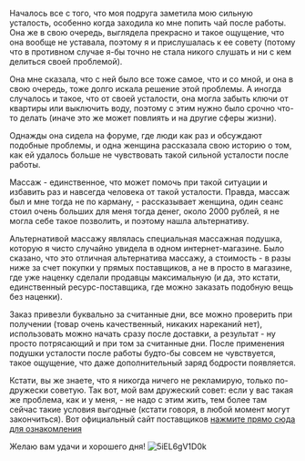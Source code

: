 Началось все с того, что моя подруга заметила мою сильную усталость, особенно когда заходила ко мне попить чай после работы. Она же в свою очередь, выглядела прекрасно и такое ощущение, что она вообще не уставала, поэтому я и прислушалась к ее совету (потому что в противном случае я-бы точно не стала никого слушать и ни с кем делиться своей проблемой).

Она мне сказала, что с ней было все тоже самое, что и со мной, и она в свою очередь, тоже долго искала решение этой проблемы. А иногда случалось и такое, что от своей усталости, она могла забыть ключи от квартиры или выключить воду, поэтому с этим нужно было срочно что-то делать (иначе это же может повлиять и на другие сферы жизни).

Однажды она сидела на форуме, где люди как раз и обсуждают подобные проблемы, и одна женщина рассказала свою историю о том, как ей удалось больше не чувствовать такой сильной усталости после работы.

Массаж - единственное, что может помочь при такой ситуации и избавить раз и навсегда человека от такой усталости. Правда, массаж был и мне тогда не по карману, - рассказывает женщина, один сеанс стоил очень больших для меня тогда денег, около 2000 рублей, я не могла себе такое позволить, и поэтому нашла альтернативу.

Альтернативой массажу являлась специальная массажная подушка, которую я чисто случайно увидела в одном интернет-магазине. Было сказано, что это отличная альтернатива массажу, а стоимость - в разы ниже за счет покупки у прямых поставщиков, а не в просто в магазине, где уже наценку сделали продавцы максимальную (и да, это кстати, единственный ресурс-поставщика, где можно заказать подобную вещь без наценки).

Заказ привезли буквально за считанные дни, все можно проверить при получении (товар очень качественный, никаких нареканий нет), использовать можно начать сразу после доставки, а результат - ну просто потрясающий и при том за считанные дни. После применения подушки усталости после работы будто-бы совсем не чувствуется, такое ощущение, что даже дополнительный заряд бодрости появляется.

Кстати, вы же знаете, что я никогда ничего не рекламирую, только по-дружески советую. Так вот, мой вам дружеский совет: если у вас такая же проблема, как и у меня, - не надо с этим жить, тем более там сейчас такие условия выгодные (кстати говоря, в любой момент могут закончиться). Вот официальный сайт поставщиков [нажмите прямо сюда для ознакомления](http://massageppodushka.ru/page/a8bd148ad1da97125aee1ee22e244438253dcf77/.)


Желаю вам удачи и хорошего дня!
![5iEL6gV1D0k](https://user-images.githubusercontent.com/76450267/103301222-7912e100-4a33-11eb-9755-838af430b073.jpg)
